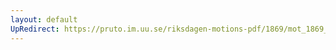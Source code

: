```yaml
---
layout: default
UpRedirect: https://pruto.im.uu.se/riksdagen-motions-pdf/1869/mot_1869__ak__242.pdf
---
```

